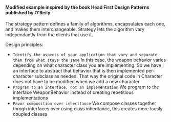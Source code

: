 #### Modified example inspired by the book Head First Design Patterns published by O'Reily

The strategy pattern defines a family of algorithms, encapsulates each one, and makes them interchangeable. Strategy lets the algorithm vary independantly from the clients that use it. 

Design principles: 
- `Identify the aspects of your application that vary and separate them from what stays the same`
In this case, the weapon behavior varies depending on what character class you are implementing. So we have an interface to abstract that behavior that is then implemented per-character subclass as needed. That way the original code in Character does not have to be modified when we add a new character
- `Program to an interface, not an implementation`
We program to the interface WeaponBehavior instead of creating repetitious implementations
- `Favor composition over inheritance`
We compose classes together throgh interfaces over using class inheritance, this creates more loosly coupled classes

